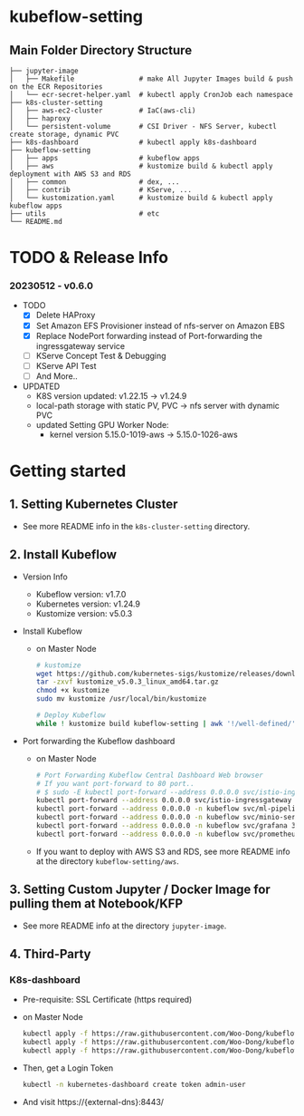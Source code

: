 # kubeflow-setting

## Main Folder Directory Structure
    ├── jupyter-image  
    │   ├── Makefile                # make All Jupyter Images build & push on the ECR Repositories  
    │   └── ecr-secret-helper.yaml  # kubectl apply CronJob each namespace  
    ├── k8s-cluster-setting  
    │   ├── aws-ec2-cluster         # IaC(aws-cli)  
    │   ├── haproxy  
    │   └── persistent-volume       # CSI Driver - NFS Server, kubectl create storage, dynamic PVC
    ├── k8s-dashboard               # kubectl apply k8s-dashboard  
    ├── kubeflow-setting  
    │   ├── apps                    # kubeflow apps
    │   ├── aws                     # kustomize build & kubectl apply deployment with AWS S3 and RDS  
    │   ├── common                  # dex, ...
    │   ├── contrib                 # KServe, ...
    │   └── kustomization.yaml      # kustomize build & kubectl apply kubeflow apps  
    ├── utils                       # etc  
    └── README.md  


# TODO & Release Info

### 20230512 - v0.6.0
* TODO
    - [x] Delete HAProxy 
    - [x] Set Amazon EFS Provisioner instead of nfs-server on Amazon EBS
    - [x] Replace NodePort forwarding instead of Port-forwarding the ingressgateway service
    - [ ] KServe Concept Test & Debugging
    - [ ] KServe API Test
    - [ ] And More..

* UPDATED
    + K8S version updated: v1.22.15 -> v1.24.9
    + local-path storage with static PV, PVC -> nfs server with dynamic PVC
    + updated Setting GPU Worker Node: 
        - kernel version 5.15.0-1019-aws -> 5.15.0-1026-aws


# Getting started

## 1. Setting Kubernetes Cluster
* See more README info in the `k8s-cluster-setting` directory.


## 2. Install Kubeflow
* Version Info
    - Kubeflow version: v1.7.0
    - Kubernetes version: v1.24.9
    - Kustomize version: v5.0.3

* Install Kubeflow
     - on Master Node
        ```sh
        # kustomize
        wget https://github.com/kubernetes-sigs/kustomize/releases/download/kustomize%2Fv5.0.3/kustomize_v5.0.3_linux_amd64.tar.gz
        tar -zxvf kustomize_v5.0.3_linux_amd64.tar.gz
        chmod +x kustomize
        sudo mv kustomize /usr/local/bin/kustomize

        # Deploy Kubeflow
        while ! kustomize build kubeflow-setting | awk '!/well-defined/' | kubectl apply -f -; do echo "Retrying to apply resources"; sleep 10; done
        ```

* Port forwarding the Kubeflow dashboard
    - on Master Node
        ```sh
        # Port Forwarding Kubeflow Central Dashboard Web browser 
        # If you want port-forward to 80 port..
        # $ sudo -E kubectl port-forward --address 0.0.0.0 svc/istio-ingressgateway -n istio-system 80:80 &
        kubectl port-forward --address 0.0.0.0 svc/istio-ingressgateway -n istio-system 8080:80 & # Replace via HaProxy config(Listening 31691 port, exposing NodePort of istio-ingressgateway service)
        kubectl port-forward --address 0.0.0.0 -n kubeflow svc/ml-pipeline 8888:8888 &
        kubectl port-forward --address 0.0.0.0 -n kubeflow svc/minio-service 9000:9000 &
        kubectl port-forward --address 0.0.0.0 -n kubeflow svc/grafana 30525:3000 &
        kubectl port-forward --address 0.0.0.0 -n kubeflow svc/prometheus 30526:9090 &
        ```

    * If you want to deploy with AWS S3 and RDS, see more README info at the directory `kubeflow-setting/aws`.

## 3. Setting Custom Jupyter / Docker Image for pulling them at Notebook/KFP 
* See more README info at the directory `jupyter-image`.


## 4. Third-Party

### K8s-dashboard
* Pre-requisite: SSL Certificate (https required)
* on Master Node
    ```sh
    kubectl apply -f https://raw.githubusercontent.com/Woo-Dong/kubeflow-setting/master/k8s-dashboard/k8s-dashboard.yaml
    kubectl apply -f https://raw.githubusercontent.com/Woo-Dong/kubeflow-setting/master/k8s-dashboard/metrics-server.yaml
    kubectl apply -f https://raw.githubusercontent.com/Woo-Dong/kubeflow-setting/master/k8s-dashboard/rbac.yaml
    ```

* Then, get a Login Token
    ```sh
    kubectl -n kubernetes-dashboard create token admin-user
    ```

* And visit https://{external-dns}:8443/
